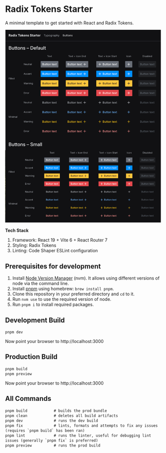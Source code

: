 # Radix Tokens Starter

A minimal template to get started with React and Radix Tokens.

![Buttons](assets/buttons.png)

**Tech Stack**

1. Framework: React 19 + Vite 6 + React Router 7
2. Styling: Radix Tokens
3. Linting: Code Shaper ESLint configuration

## Prerequisites for development

1. Install [Node Version Manager](https://github.com/nvm-sh/nvm) (nvm). It
   allows using different versions of node via the command line.
2. Install [pnpm](https://pnpm.io/) using homebrew: `brew install pnpm`.
3. Clone this repository in your preferred directory and `cd` to it.
4. Run `nvm use` to use the required version of node.
5. Run `pnpm i` to install required packages.

## Development Build

```shell
pnpm dev
```

Now point your browser to http://localhost:3000

## Production Build

```shell
pnpm build
pnpm preview
```

Now point your browser to http://localhost:3000

## All Commands

```
pnpm build            # builds the prod bundle
pnpm clean            # deletes all build artifacts
pnpm dev              # runs the dev build
pnpm fix              # lints, formats and attempts to fix any issues (requires `pnpm build` has been ran)
pnpm lint             # runs the linter, useful for debugging lint issues (generally `pnpm fix` is preferred)
pnpm preview          # runs the prod build
```
